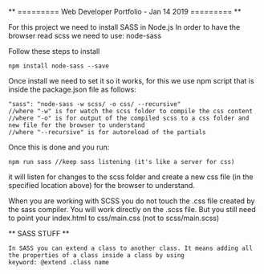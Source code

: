 ** ========= Web Developer Portfolio - Jan 14 2019 ========= **

For this project we need to install SASS in Node.js
In order to have the browser read scss we need to use: node-sass

Follow these steps to install

    npm install node-sass --save
    
Once install we need to set it so it works, for this we use npm script that is inside the 
package.json file as follows:

    "sass": "node-sass -w scss/ -o css/ --recursive"
    //where "-w" is for watch the scss folder to compile the css content
    //where "-o" is for output of the compiled scss to a css folder and new file for the browser to understand
    //where "--recursive" is for autoreload of the partials
    
Once this is done and you run: 

    npm run sass //keep sass listening (it's like a server for css)
it will listen for changes to the scss folder and create a new css file (in the specified location above) for the browser to understand.

When you are working with SCSS you do not touch the .css file created by the sass compiler. You will work directly on the .scss file.
But you still need to point your index.html to css/main.css (not to scss/main.scss)

** SASS STUFF **

    In SASS you can extend a class to another class. It means adding all the properties of a class inside a class by using
    keyword: @extend .class name